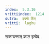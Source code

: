 ```yaml
---
index:  5.3.16
vrittiindex:  1214
sutra:  इदमो र्हिल्
vritti:  laghu 
---
```


सप्तम्यन्तात् काल इत्येव..

